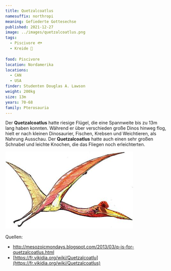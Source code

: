 ```yaml
---
title: Quetzalcoatlus
namesuffix: northropi
meaning: Gefiederte Gottesechse
published: 2021-12-27
image: ../images/quetzalcoatlus.png
tags:
  - Piscivore 🐟
  - Kreide 🦴
  
food: Piscivore
location: Nordamerika
locations:
  - CAN
  - USA
finder: Studenten Douglas A. Lawson
weight: 200kg
size: 13m
years: 70-68
family: Pterosauria
---
```

Der **Quetzalcoatlus** hatte riesige Flügel, die eine Spannweite bis zu 13m lang haben konnten. Während er über verschieden große Dinos hinweg flog, hielt er nach kleinen Dinosaurier, Fischen, Krebsen und Weichtieren, als Nahrung Ausschau. Der **Quetzalcoatlus** hatte auch einen sehr großen Schnabel und leichte Knochen, die das Fliegen noch erleichterten.

![](../images/quetzalcoatlus2.jpg)

Quellen:

* <http://mesozoicmondays.blogspot.com/2013/03/q-is-for-quetzalcoatlus.html>
* [https://fr.vikidia.org/wiki/Quetzalcoatlu](https://fr.vikidia.org/wiki/Quetzalcoatlus)

